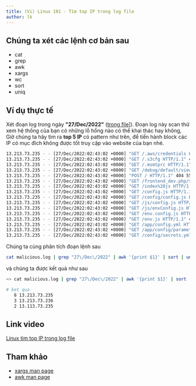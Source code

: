 ```yaml
---
title: (Vi) Linux 101 - Tìm top IP trong log file
author: lk
---
```


## Chúng ta xét các lệnh cơ bản sau

- cat
- grep
- awk
- xargs
- wc
- sort
- uniq

## Ví dụ thực tế 

Xét đoạn log trong ngày **"27/Dec/2022"** ([trong file](../sample-files/malicious.log)]).
Đoạn log này scan thử xem hệ thống của bạn có những lỗ hổng nào có thể khai thác hay không, 
Giờ chúng ta hãy tìm ra **top 5 IP** có pattern như trên, để tiến hành block các IP có mục đích không được tốt truy cập vào website của bạn nhé.

```bash
13.213.73.235 - - [27/Dec/2022:02:43:02 +0000] "GET /.aws/credentials HTTP/1.1" 404 555 "-" "Mozilla/5.0 (Windows NT 10.0; Win64; x64) AppleWebKit/537.36 (KHTML, like Gecko) Chrome/42.0.2311.135 Safari/537.36 Edge/12.246" "-"
13.213.73.235 - - [27/Dec/2022:02:43:02 +0000] "GET /.s3cfg HTTP/1.1" 404 555 "-" "Mozilla/5.0 (Windows NT 10.0; Win64; x64) AppleWebKit/537.36 (KHTML, like Gecko) Chrome/42.0.2311.135 Safari/537.36 Edge/12.246" "-"
13.213.73.235 - - [27/Dec/2022:02:43:02 +0000] "GET /.msmtprc HTTP/1.1" 404 555 "-" "Mozilla/5.0 (Windows NT 10.0; Win64; x64) AppleWebKit/537.36 (KHTML, like Gecko) Chrome/42.0.2311.135 Safari/537.36 Edge/12.246" "-"
13.213.73.235 - - [27/Dec/2022:02:43:02 +0000] "GET /debug/default/view?panel=config HTTP/1.1" 404 555 "-" "Mozilla/5.0 (Windows NT 10.0; Win64; x64) AppleWebKit/537.36 (KHTML, like Gecko) Chrome/42.0.2311.135 Safari/537.36 Edge/12.246" "-"
13.213.73.235 - - [27/Dec/2022:02:43:02 +0000] "POST / HTTP/1.1" 404 555 "-" "Mozilla/5.0 (Windows NT 10.0; Win64; x64) AppleWebKit/537.36 (KHTML, like Gecko) Chrome/42.0.2311.135 Safari/537.36 Edge/12.246" "-"
13.213.73.235 - - [27/Dec/2022:02:43:02 +0000] "GET /frontend_dev.php/$ HTTP/1.1" 404 555 "-" "Mozilla/5.0 (Windows NT 10.0; Win64; x64) AppleWebKit/537.36 (KHTML, like Gecko) Chrome/42.0.2311.135 Safari/537.36 Edge/12.246" "-"
13.213.73.235 - - [27/Dec/2022:02:43:02 +0000] "GET /index%20js HTTP/1.1" 404 555 "-" "Mozilla/5.0 (Windows NT 10.0; Win64; x64) AppleWebKit/537.36 (KHTML, like Gecko) Chrome/42.0.2311.135 Safari/537.36 Edge/12.246" "-"
13.213.73.235 - - [27/Dec/2022:02:43:02 +0000] "GET /config.js HTTP/1.1" 404 555 "-" "Mozilla/5.0 (Windows NT 10.0; Win64; x64) AppleWebKit/537.36 (KHTML, like Gecko) Chrome/42.0.2311.135 Safari/537.36 Edge/12.246" "-"
13.213.73.235 - - [27/Dec/2022:02:43:02 +0000] "GET /config/config.js HTTP/1.1" 404 555 "-" "Mozilla/5.0 (Windows NT 10.0; Win64; x64) AppleWebKit/537.36 (KHTML, like Gecko) Chrome/42.0.2311.135 Safari/537.36 Edge/12.246" "-"
13.213.73.235 - - [27/Dec/2022:02:43:02 +0000] "GET /js/config.js HTTP/1.1" 404 555 "-" "Mozilla/5.0 (Windows NT 10.0; Win64; x64) AppleWebKit/537.36 (KHTML, like Gecko) Chrome/42.0.2311.135 Safari/537.36 Edge/12.246" "-"
13.213.73.235 - - [27/Dec/2022:02:43:02 +0000] "GET /js/envConfig.js HTTP/1.1" 404 555 "-" "Mozilla/5.0 (Windows NT 10.0; Win64; x64) AppleWebKit/537.36 (KHTML, like Gecko) Chrome/42.0.2311.135 Safari/537.36 Edge/12.246" "-"
13.213.73.235 - - [27/Dec/2022:02:43:02 +0000] "GET /env.config.js HTTP/1.1" 404 555 "-" "Mozilla/5.0 (Windows NT 10.0; Win64; x64) AppleWebKit/537.36 (KHTML, like Gecko) Chrome/42.0.2311.135 Safari/537.36 Edge/12.246" "-"
13.213.73.235 - - [27/Dec/2022:02:43:02 +0000] "GET /env.js HTTP/1.1" 404 555 "-" "Mozilla/5.0 (Windows NT 10.0; Win64; x64) AppleWebKit/537.36 (KHTML, like Gecko) Chrome/42.0.2311.135 Safari/537.36 Edge/12.246" "-"
13.213.73.235 - - [27/Dec/2022:02:43:02 +0000] "GET /app/config.yml HTTP/1.1" 404 555 "-" "Mozilla/5.0 (Windows NT 10.0; Win64; x64) AppleWebKit/537.36 (KHTML, like Gecko) Chrome/42.0.2311.135 Safari/537.36 Edge/12.246" "-"
13.213.73.235 - - [27/Dec/2022:02:43:02 +0000] "GET /app/config/parameters.yml HTTP/1.1" 404 555 "-" "Mozilla/5.0 (Windows NT 10.0; Win64; x64) AppleWebKit/537.36 (KHTML, like Gecko) Chrome/42.0.2311.135 Safari/537.36 Edge/12.246" "-"
13.213.73.235 - - [27/Dec/2022:02:43:02 +0000] "GET /config/secrets.yml HTTP/1.1" 404 555 "-" "Mozilla/5.0 (Windows NT 10.0; Win64; x64) AppleWebKit/537.36 (KHTML, like Gecko) Chrome/42.0.2311.135 Safari/537.36 Edge/12.246" "-"
```

Chúng ta cùng phân tích đoạn lệnh sau
```bash
cat malicious.log | grep "27\/Dec\/2022" | awk '{print $1}' | sort | uniq -c | sort -k1 -n
```

và chúng ta được kết quả như sau
```bash
~> cat malicious.log | grep "27\/Dec\/2022" | awk '{print $1}' | sort | uniq -c | sort -k1 -r | head -n3

# ket qua 
   8 13.213.73.235
   3 13.213.73.236
   2 13.113.73.235
```

## Link video

[Linux tìm top IP trong log file](https://youtu.be/Vuu0t5pB2No)

## Tham khảo

- [xargs man page](https://man7.org/linux/man-pages/man1/xargs.1.html)
- [awk man page](https://man7.org/linux/man-pages/man1/awk.1p.html)
